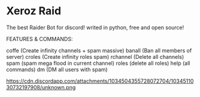 # Xeroz Raid
The best Raider Bot for discord! writed in python, free and open source!



FEATURES & COMMANDS:

coffe (Create infinity channels + spam massive)
banall (Ban all members of server)
croles (Create infinity roles spam)
rchannel (Delete all channels)
spam (spam mega flood in current channel)
roles (delete all roles)
help (all commands)
dm (DM all users with spam)

https://cdn.discordapp.com/attachments/1034504355728072704/1034511030732197908/unknown.png
